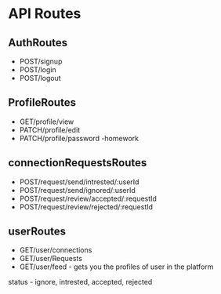 # API Routes

## AuthRoutes
 - POST/signup
 - POST/login
 - POST/logout

## ProfileRoutes
 - GET/profile/view
 - PATCH/profile/edit
 - PATCH/profile/password -homework

## connectionRequestsRoutes
 - POST/request/send/intrested/:userId
 - POST/request/send/ignored/:userId
 - POST/request/review/accepted/:requestId
 - POST/request/review/rejected/:requestId

## userRoutes
 - GET/user/connections
 - GET/user/Requests
 - GET/user/feed  - gets you the profiles of user in the platform

 status - ignore, intrested, accepted, rejected